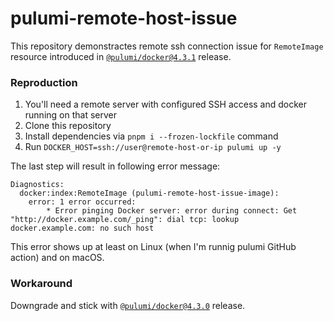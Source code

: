 # pulumi-remote-host-issue

This repository demonstractes remote ssh connection issue for `RemoteImage` resource introduced in [`@pulumi/docker@4.3.1`](https://github.com/pulumi/pulumi-docker/releases/tag/v4.3.1) release.

### Reproduction

1. You'll need a remote server with configured SSH access and docker running on that server
2. Clone this repository
3. Install dependencies via `pnpm i --frozen-lockfile` command
4. Run `DOCKER_HOST=ssh://user@remote-host-or-ip pulumi up -y`

The last step will result in following error message:

```
Diagnostics:
  docker:index:RemoteImage (pulumi-remote-host-issue-image):
    error: 1 error occurred:
    	* Error pinging Docker server: error during connect: Get "http://docker.example.com/_ping": dial tcp: lookup docker.example.com: no such host
```

This error shows up at least on Linux (when I'm runnig pulumi GitHub action) and on macOS.

### Workaround

Downgrade and stick with [`@pulumi/docker@4.3.0`](https://github.com/pulumi/pulumi-docker/releases/tag/v4.3.0) release.
